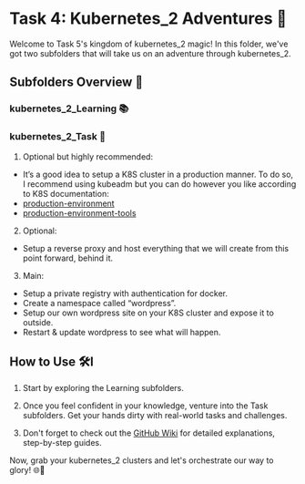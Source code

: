 # Task 4: Kubernetes_2 Adventures 🏰

Welcome to Task 5's kingdom of kubernetes_2 magic! In this folder, we've got two subfolders that will take us on an adventure through kubernetes_2.

## Subfolders Overview 📂

### kubernetes_2_Learning 📚


### kubernetes_2_Task 🎯

1. Optional but highly recommended:
 - It’s a good idea to setup a K8S cluster in a production manner. To do so, I recommend using kubeadm but you can do however you like according to K8S documentation:
 - [production-environment](https://kubernetes.io/docs/setup/production-environment/)
 - [production-environment-tools](hhttps://kubernetes.io/docs/setup/production-environment/tools/)
2. Optional:
 - Setup a reverse proxy and host everything that we will create from this point forward, behind it.
3. Main:
 - Setup a private registry with authentication for docker.
 - Create a namespace called “wordpress”.
 - Setup our own wordpress site on your K8S cluster and expose it to outside.
 - Restart & update wordpress to see what will happen.

## How to Use 🛠️l

1. Start by exploring the Learning subfolders.

2. Once you feel confident in your knowledge, venture into the Task subfolders. Get your hands dirty with real-world tasks and challenges.

3. Don't forget to check out the [GitHub Wiki](https://github.com/mhesfahani97/DigiNext-DevOps-BootCamp/wiki) for detailed explanations, step-by-step guides.

Now, grab your kubernetes_2 clusters and let's orchestrate our way to glory! 🌐🏹
